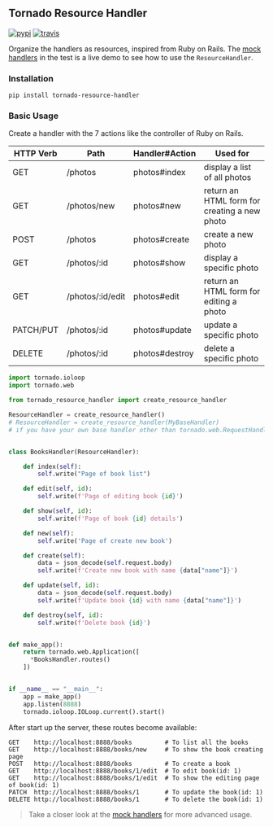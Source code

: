 ## Tornado Resource Handler

[![pypi](https://img.shields.io/pypi/v/tornado_resource_handler.svg)](https://pypi.python.org/pypi/tornado-resource-handler)
[![travis](https://travis-ci.com/louis-she/tornado-resource-handler.svg?branch=master)](https://travis-ci.com/louis-she/tornado-resource-handler)

Organize the handlers as resources, inspired from Ruby on Rails. The [mock handlers](./tests/mock_handlers.py) in the test is a live demo to see how to use the `ResourceHandler`.

### Installation

```
pip install tornado-resource-handler
```

### Basic Usage

Create a handler with the 7 actions like the controller of Ruby on Rails.


| HTTP Verb | Path             | Handler#Action | Used for                                       |
|-----------|------------------|----------------|------------------------------------------------|
| GET       | /photos          | photos#index   | display a list of all photos                   |
| GET       | /photos/new      | photos#new     | return an HTML form for creating a new photo   |
| POST      | /photos          | photos#create  | create a new photo                             |
| GET       | /photos/:id      | photos#show    | display a specific photo                       |
| GET       | /photos/:id/edit | photos#edit    | return an HTML form for editing a photo        |
| PATCH/PUT | /photos/:id      | photos#update  | update a specific photo                        |
| DELETE    | /photos/:id      | photos#destroy | delete a specific photo                        |

```Python
import tornado.ioloop
import tornado.web

from tornado_resource_handler import create_resource_handler

ResourceHandler = create_resource_handler()
# ResourceHandler = create_resource_handler(MyBaseHandler)
# if you have your own base handler other than tornado.web.RequestHandler


class BooksHandler(ResourceHandler):

    def index(self):
        self.write("Page of book list")

    def edit(self, id):
        self.write(f'Page of editing book {id}')

    def show(self, id):
        self.write(f'Page of book {id} details')

    def new(self):
        self.write('Page of create new book')

    def create(self):
        data = json_decode(self.request.body)
        self.write(f'Create new book with name {data["name"]}')

    def update(self, id):
        data = json_decode(self.request.body)
        self.write(f'Update book {id} with name {data["name"]}')

    def destroy(self, id):
        self.write(f'Delete book {id}')


def make_app():
    return tornado.web.Application([
      *BooksHandler.routes()
    ])


if __name__ == "__main__":
    app = make_app()
    app.listen(8888)
    tornado.ioloop.IOLoop.current().start()
```

After start up the server, these routes become available:

```
GET    http://localhost:8888/books         # To list all the books
GET    http://localhost:8888/books/new     # To show the book creating page
POST   http://localhost:8888/books         # To create a book
GET    http://localhost:8888/books/1/edit  # To edit book(id: 1)
GET    http://localhost:8888/books/1/edit  # To show the editing page of book(id: 1)
PATCH  http://localhost:8888/books/1       # To update the book(id: 1)
DELETE http://localhost:8888/books/1       # To delete the book(id: 1)
```

> Take a closer look at the [mock handlers](./tests/mock_handlers.py) for more advanced usage.
